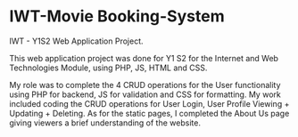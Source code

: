 # IWT-Movie Booking-System
 IWT - Y1S2 Web Application Project.

 This web application project was done for Y1 S2 for the Internet and Web Technologies Module, using PHP, JS, HTML and CSS.

My role was to complete the 4 CRUD operations for the User functionality using PHP for backend, JS for validation and CSS for formatting.
My work included coding the CRUD operations for User Login, User Profile Viewing + Updating + Deleting. 
As for the static pages, I completed the About Us page giving viewers a brief understanding of the website.
